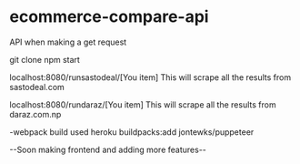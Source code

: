 # ecommerce-compare-api
API when making a get request 

git clone
npm start

localhost:8080/runsastodeal/[You item]
This will scrape all the results from sastodeal.com


localhost:8080/rundaraz/[You item]
This will scrape all the results from daraz.com.np

-webpack build used
heroku buildpacks:add jontewks/puppeteer

--Soon making frontend and adding more features--

